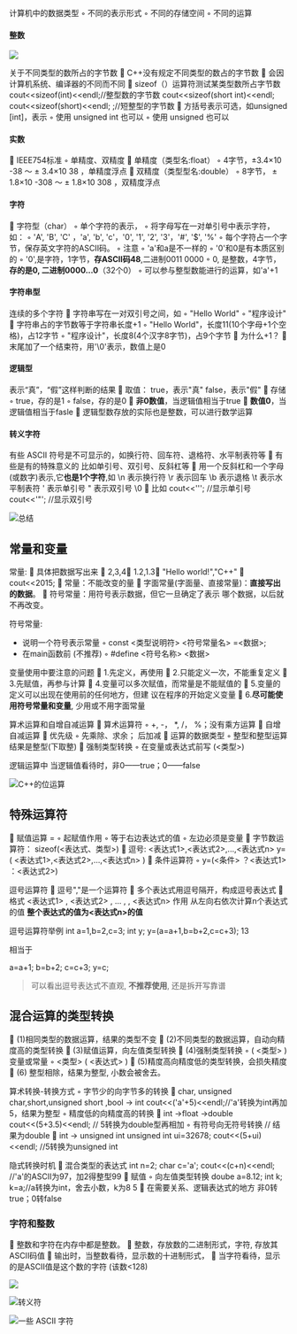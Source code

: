 计算机中的数据类型
◦ 不同的表示形式
◦ 不同的存储空间
◦ 不同的运算

#### 整数
![](https://upload-images.jianshu.io/upload_images/1662509-365c7a96b74f26a6.png?imageMogr2/auto-orient/strip%7CimageView2/2/w/1240)

关于不同类型的数所占的字节数
 C++没有规定不同类型的数占的字节数
 会因计算机系统、编译器的不同而不同
 sizeof（）运算符测试某类型数所占字节数
cout<<sizeof(int)<<endl;//整型数的字节数
cout<<sizeof(short int)<<endl;
cout<<sizeof(short)<<endl; ;//短整型的字节数
 方括号表示可选，如unsigned [int]，表示
◦ 使用 unsigned int 也可以
◦ 使用 unsigned 也可以

#### 实数

 IEEE754标准
◦ 单精度、双精度
 单精度（类型名:float）
◦ 4字节，±3.4×10 -38 ～ ± 3.4×10 38 ，单精度浮点
 双精度（类型型名:double）
◦ 8字节， ± 1.8×10 -308 ～ ± 1.8×10 308 ，双精度浮点

#### 字符

 字符型（char）
◦ 单个字符的表示，
◦ 将字母写在一对单引号中表示字符，如：
◦ 'A', 'B', 'C' ，'a', 'b', 'c'，'0', '1', '2', '3'，'#', '$', '%'
◦ 每个字符占一个字节，保存英文字符的ASCII码。
◦ 注意
◦ 'a'和a是不一样的
◦ '0'和0是有本质区别的
◦ '0',是字符，1字节，**存ASCII码48**,二进制0011 0000
◦ 0, 是整数，4字节，**存的是0, 二进制0000...0**（32个0）
◦ 可以参与整型数能进行的运算，如'a'+1

#### 字符串型

连续的多个字符
 字符串写在一对双引号之间，如
◦ "Hello World"
◦ "程序设计"
 字符串占的字节数等于字符串长度+1
◦ "Hello World"，长度11(10个字母+1个空格)，占12字节
◦ "程序设计"，长度8(4个汉字8字节)，占9个字节
 为什么+1？
 末尾加了一个结束符，用'\0'表示，数值上是0

#### 逻辑型

表示“真”，“假”这样判断的结果
 取值：
true，表示"真"
false，表示"假"
 存储
◦ true，存的是1
◦ false，存的是0
 **非0数值**，当逻辑值相当于true
 **数值0**，当逻辑值相当于fasle
 逻辑型数存放的实际也是整数，可以进行数学运算

#### 转义字符

有些 ASCII 符号是不可显示的，如换行符、回车符、退格符、水平制表符等
 有些是有的特殊意义的
比如单引号、双引号、反斜杠等
 用一个反斜杠和一个字母(或数字)表示,它**也是1个字符**,如
\n 表示换行符 \r 表示回车
\b 表示退格 \t 表示水平制表符
\' 表示单引号 \" 表示双引号 \0
 比如
cout<<'\''; //显示单引号
cout<<'\"'; //显示双引号

![总结](https://upload-images.jianshu.io/upload_images/1662509-b7a13be9374393d5.png?imageMogr2/auto-orient/strip%7CimageView2/2/w/1240)

## 常量和变量

常量:
 具体把数据写出来
 2,3,4； 1.2,1.3； "Hello world!","C++"
 cout<<2015;
 常量：不能改变的量
 字面常量(字面量、直接常量)：**直接写出的数据**。
 符号常量：用符号表示数据，但它一旦确定了表示
哪个数据，以后就不再改变。

符号常量:

* 说明一个符号表示常量
◦ const <类型说明符> <符号常量名> =<数据>;
* 在main函数前 (不推荐)
◦ #define <符号名称> <数据>

变量使用中要注意的问题
 1.先定义，再使用
 2.只能定义一次，不能重复定义
 3.先赋值，再参与计算
 4.变量可以多次赋值，而常量是不能赋值的
 5.变量的定义可以出现在使用前的任何地方，但建
议在程序的开始定义变量
 6.**尽可能使用符号常量和变量**, 少用或不用字面常量

算术运算和自增自减运算
 算术运算符
◦ +, -， *, /， %；没有乘方运算
 自增自减运算
 优先级
◦ 先乘除、求余； 后加减
 运算的数据类型
◦ 整型和整型运算结果是整型(下取整)
 强制类型转换
◦ 在变量或表达式前写 (<类型>)

逻辑运算中
当逻辑值看待时，非0——true；0——false

![C++的位运算](https://upload-images.jianshu.io/upload_images/1662509-9b55c3c1a1fe9282.png?imageMogr2/auto-orient/strip%7CimageView2/2/w/1240)

## 特殊运算符

 赋值运算 =
◦ 起赋值作用
◦ 等于右边表达式的值
◦ 左边必须是变量
 字节数运算符： sizeof(<表达式、类型>)
 逗号: <表达式1>,<表达式2>,...,<表达式n>
y=( <表达式1>,<表达式2>,...,<表达式n> )
 条件运算符
◦ y=(<条件> ？<表达式1> ：<表达式2>)

逗号运算符
 逗号","是一个运算符
 多个表达式用逗号隔开，构成逗号表达式
 格式
<表达式1> , <表达式2> , ... , , <表达式n>
作用
从左向右依次计算n个表达式的值
**整个表达式的值为<表达式n>的值**

逗号运算符举例
int a=1,b=2,c=3;
int y;
y=(a=a+1,b=b+2,c=c+3);
13

相当于

a=a+1;
b=b+2;
c=c+3;
y=c;
> 可以看出逗号表达式不直观, **不推荐使用**, 还是拆开写靠谱

## 混合运算的类型转换

 (1)相同类型的数据运算，结果的类型不变
 (2)不同类型的数据运算，自动向精度高的类型转换
 (3)赋值运算，向左值类型转换
 (4)强制类型转换
◦ ( <类型> ) 变量或常量
◦ <类型> ( <表达式> )
 (5)精度高向精度低的类型转换，会损失精度
 (6) 整型相除，结果为整型, 小数会被舍去。

算术转换-转换方式
◦ 字节少的向字节多的转换
 char, unsigned char,short,unsigned short ,bool → int
cout<<('a'+5)<<endl;//'a'转换为int再加5，结果为整型
◦ 精度低的向精度高的转换
 int →float →double
cout<<(5+3.5)<<endl; // 5转换为double型再相加
◦ 有符号向无符号转换 // 结果为double
 int → unsigned int
unsigned int ui=32678;
cout<<(5+ui)<<endl; //5转换为unsigned int

隐式转换时机
 混合类型的表达式
int n=2;
char c='a';
cout<<(c+n)<<endl; //'a'的ASCII为97，加2得整型99
 赋值
◦ 向左值类型转换
doube a=8.12;
int k;
k=a;//a转换为int，舍去小数，k为8
5
 在需要关系、逻辑表达式的地方
非0转true；0转false

### 字符和整数

 整数和字符在内存中都是整数。
 整数，存放数的二进制形式，字符, 存放其ASCII码值
 输出时，当整数看待，显示数的十进制形式，
 当字符看待，显示的是ASCII值是这个数的字符 (该数<128)

![](https://upload-images.jianshu.io/upload_images/1662509-0cbc391e7103a953.png?imageMogr2/auto-orient/strip%7CimageView2/2/w/1240)

![转义符](https://upload-images.jianshu.io/upload_images/1662509-7975339beb543975.png?imageMogr2/auto-orient/strip%7CimageView2/2/w/1240)

![一些 ASCII 字符](https://upload-images.jianshu.io/upload_images/1662509-bd2b867554280e2e.png?imageMogr2/auto-orient/strip%7CimageView2/2/w/1240)
